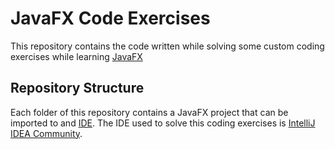 # JavaFX Code Exercises

This repository contains the code written while solving some custom coding exercises while learning [JavaFX](https://docs.oracle.com/javase/8/javafx/get-started-tutorial/jfx-overview.htm)

## Repository Structure

Each folder of this repository contains a JavaFX project that can be imported to and [IDE](https://en.wikipedia.org/wiki/Integrated_development_environment). The IDE used to solve this coding exercises is [IntelliJ IDEA Community](https://www.jetbrains.com/idea/download).
